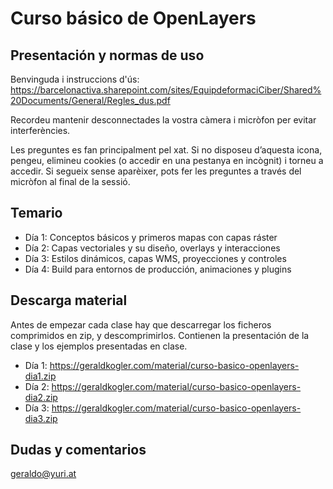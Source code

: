 # Curso básico de OpenLayers

## Presentación y normas de uso

Benvinguda i instruccions d'ús: https://barcelonactiva.sharepoint.com/sites/EquipdeformaciCiber/Shared%20Documents/General/Regles_dus.pdf

Recordeu mantenir desconnectades la vostra càmera i micròfon per evitar interferències.

Les preguntes es fan principalment pel xat. Si no disposeu d’aquesta icona, pengeu, elimineu cookies (o accedir en una pestanya en incògnit) i torneu a accedir. Si segueix sense aparèixer, pots fer les preguntes a través del micròfon al final de la sessió.

## Temario

- Día 1: Conceptos básicos y primeros mapas con capas ráster
- Día 2: Capas vectoriales y su diseño, overlays y interacciones
- Día 3: Estilos dinámicos, capas WMS, proyecciones y controles
- Día 4: Build para entornos de producción, animaciones y plugins

## Descarga material

Antes de empezar cada clase hay que descarregar los ficheros comprimidos en zip, y descomprimirlos. Contienen la presentación de la clase y los ejemplos presentadas en clase.

- Día 1: https://geraldkogler.com/material/curso-basico-openlayers-dia1.zip
- Día 2: https://geraldkogler.com/material/curso-basico-openlayers-dia2.zip
- Día 3: https://geraldkogler.com/material/curso-basico-openlayers-dia3.zip

## Dudas y comentarios

geraldo@yuri.at
